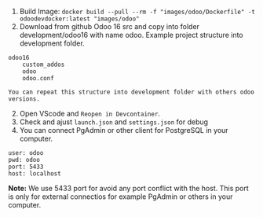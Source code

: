 1. Build Image: `docker build --pull --rm -f "images/odoo/Dockerfile" -t odoodevdocker:latest "images/odoo"`
2. Download from github Odoo 16 src and copy into folder development/odoo16 with name odoo. 
Example project structure into development folder.
```
odoo16
    custom_addos
    odoo
    odoo.conf
```
`You can repeat this structure into development folder with others odoo versions.`

2. Open VScode and `Reopen in Devcontainer`.
3. Check and ajust `launch.json` and `settings.json` for debug
4. You can connect PgAdmin or other client for PostgreSQL in your computer.
```
user: odoo
pwd: odoo
port: 5433
host: localhost
```
**Note:** We use 5433 port for avoid any port conflict with the host. This port is only for external connectios for example PgAdmin or others in your computer.
